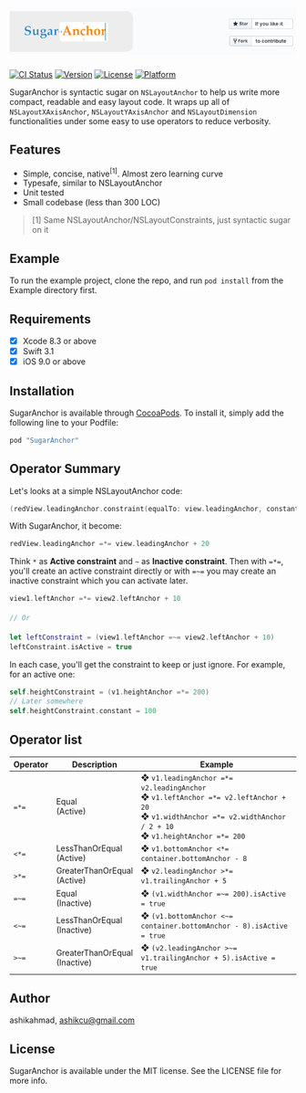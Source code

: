 # ![Banner](SugarAnchor-Banner.png)

[![CI Status](http://img.shields.io/travis/ashikahmad/SugarAnchor.svg?style=flat)](https://travis-ci.org/ashikahmad/SugarAnchor)
[![Version](https://img.shields.io/cocoapods/v/SugarAnchor.svg?style=flat)](http://cocoapods.org/pods/SugarAnchor)
[![License](https://img.shields.io/cocoapods/l/SugarAnchor.svg?style=flat)](http://cocoapods.org/pods/SugarAnchor)
[![Platform](https://img.shields.io/cocoapods/p/SugarAnchor.svg?style=flat)](http://cocoapods.org/pods/SugarAnchor)

SugarAnchor is syntactic sugar on `NSLayoutAnchor` to help us write more compact, readable and easy layout code. It wraps up all of `NSLayoutXAxisAnchor`, `NSLayoutYAxisAnchor` and `NSLayoutDimension` functionalities under some easy to use operators to reduce verbosity.

## Features

- Simple, concise, native<sup>[1]</sup>. Almost zero learning curve
- Typesafe, similar to NSLayoutAnchor
- Unit tested
- Small codebase (less than 300 LOC)

> [1] Same NSLayoutAnchor/NSLayoutConstraints, just syntactic sugar on it

## Example

To run the example project, clone the repo, and run `pod install` from the Example directory first.

## Requirements

- [x] Xcode 8.3 or above
- [x] Swift 3.1
- [x] iOS 9.0 or above

## Installation

SugarAnchor is available through [CocoaPods](http://cocoapods.org). To install
it, simply add the following line to your Podfile:

```ruby
pod "SugarAnchor"
```

## Operator Summary

Let's looks at a simple NSLayoutAnchor code:
```swift
(redView.leadingAnchor.constraint(equalTo: view.leadingAnchor, constant: 20)).isActive = true
```

With SugarAnchor, it become:
```swift
redView.leadingAnchor =*= view.leadingAnchor + 20
```

Think `*` as **Active constraint** and `~` as **Inactive constraint**. Then with `=*=`, you'll create an active constraint directly or with `=~=` you may create an inactive constraint which you can activate later.

```swift
view1.leftAnchor =*= view2.leftAnchor + 10

// Or

let leftConstraint = (view1.leftAnchor =~= view2.leftAnchor + 10)
leftConstraint.isActive = true
```
In each case, you'll get the constraint to keep or just ignore. For example, for an active one:
```swift
self.heightConstraint = (v1.heightAnchor =*= 200)
// Later somewhere
self.heightConstraint.constant = 100
```
## Operator list


Operator | Description | Example
--- | --- | ---
`=*=` | Equal<br>(Active) | ❖ `v1.leadingAnchor =*= v2.leadingAnchor`<br>❖ `v1.leftAnchor =*= v2.leftAnchor + 20`<br>❖ `v1.widthAnchor =*= v2.widthAnchor / 2 + 10`<br>❖ `v1.heightAnchor =*= 200`
`<*=` | LessThanOrEqual<br>(Active) | ❖ `v1.bottomAnchor <*= container.bottomAnchor - 8`
`>*=` | GreaterThanOrEqual<br>(Active) | ❖ `v2.leadingAnchor >*= v1.trailingAnchor + 5`
`=~=` | Equal<br>(Inactive) | ❖ `(v1.widthAnchor =~= 200).isActive = true`
`<~=` | LessThanOrEqual<br>(Inactive) | ❖ `(v1.bottomAnchor <~= container.bottomAnchor - 8).isActive = true`
`>~=` | GreaterThanOrEqual<br>(Inactive) | ❖ `(v2.leadingAnchor >~= v1.trailingAnchor + 5).isActive = true`



## Author

ashikahmad, ashikcu@gmail.com

## License

SugarAnchor is available under the MIT license. See the LICENSE file for more info.
